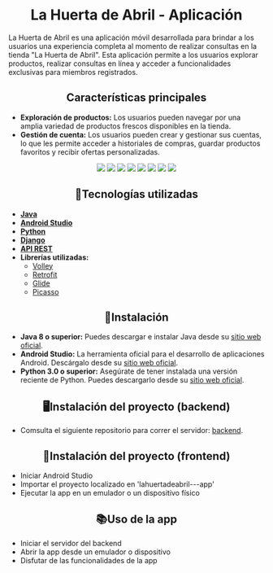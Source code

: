 <h1 align="center"> La Huerta de Abril - Aplicación </h1>

<p>La Huerta de Abril es una aplicación móvil desarrollada para brindar a los usuarios una experiencia completa al momento de realizar consultas en la tienda "La Huerta de Abril". Esta aplicación permite a los usuarios explorar productos, realizar consultas en línea y acceder a funcionalidades exclusivas para miembros registrados.</p>

<h2 align="center"> Características principales </h2>

<ul>
    <li><strong>Exploración de productos:</strong> Los usuarios pueden navegar por una amplia variedad de productos frescos disponibles en la tienda.</li>
    <li><strong>Gestión de cuenta:</strong> Los usuarios pueden crear y gestionar sus cuentas, lo que les permite acceder a historiales de compras, guardar productos favoritos y recibir ofertas personalizadas.</li>
</ul>

<p align="center">
   <img src="https://img.shields.io/badge/Año-2024-greenwater">
   <img src="https://img.shields.io/badge/Nombre-Jhosue%20Arrieta-red">
   <img src="https://img.shields.io/badge/Curso-DAM%202-cyan">
   <img src="https://img.shields.io/badge/Java-17-orange">
   <img src="https://img.shields.io/badge/Security-bcrypt-green">
   <img src="https://img.shields.io/badge/Platform-Android-blue">
   <img src="https://img.shields.io/badge/Database-SQLite-yellow">
   <img src="https://img.shields.io/badge/Python-3.11-blue">
</p>

<h2 align="center"> 🔧Tecnologías utilizadas </h2>

<ul>
    <li><strong><a href="https://www.java.com">Java</a></strong></li>
    <li><strong><a href="https://developer.android.com/studio">Android Studio</a></strong></li>
    <li><strong><a href="https://www.python.org">Python</a></strong></li>
    <li><strong><a href="https://www.djangoproject.com">Django</a></strong></li>
    <li><strong><a href="https://restfulapi.net">API REST</a></strong></li>
    <li>
        <strong>Librerías utilizadas:</strong>
        <ul>
            <li><a href="https://developer.android.com/training/volley">Volley</a></li>
            <li><a href="https://square.github.io/retrofit/">Retrofit</a></li>
            <li><a href="https://github.com/bumptech/glide">Glide</a></li>
            <li><a href="https://square.github.io/picasso/">Picasso</a></li>
        </ul>
    </li>
</ul>

<h2 align="center"> 🚀Instalación </h2>

<ul>
    <li><strong>Java 8 o superior:</strong> Puedes descargar e instalar Java desde su <a href="https://www.java.com/en/download/">sitio web oficial</a>.</li>
    <li><strong>Android Studio:</strong> La herramienta oficial para el desarrollo de aplicaciones Android. Descárgalo desde su <a href="https://developer.android.com/studio">sitio web oficial</a>.</li>
    <li><strong>Python 3.0 o superior:</strong> Asegúrate de tener instalada una versión reciente de Python. Puedes descargarlo desde su <a href="https://www.python.org/downloads/">sitio web oficial</a>.</li>
</ul>

<h2 align="center"> 🖥️Instalación del proyecto (backend) </h2>

<ul>
    <li>Comsulta el siguiente repositorio para correr el servidor: <a href="https://github.com/JhosueArrieta/lahuertadeabril---backend">backend</a>.</li>
</ul>

<h2 align="center"> 📖Instalación del proyecto (frontend) </h2>

<ul>
    <li>Iniciar Android Studio</li>
    <li>Importar el proyecto localizado en 'lahuertadeabril---app'</li>
    <li>Ejecutar la app en un emulador o un dispositivo físico</li>
</ul>

<h2 align="center"> 📚Uso de la app</h2>

<ul>
    <li>Iniciar el servidor del backend</li>
    <li>Abrir la app desde un emulador o dispositivo</li>
    <li>Disfutar de las funcionalidades de la app</li>
</ul>




